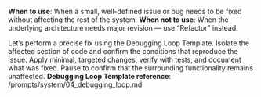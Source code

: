**When to use**: When a small, well-defined issue or bug needs to be fixed without affecting the rest of the system.
**When not to use**: When the underlying architecture needs major revision — use “Refactor” instead.

Let’s perform a precise fix using the Debugging Loop Template.
Isolate the affected section of code and confirm the conditions that reproduce the issue.
Apply minimal, targeted changes, verify with tests, and document what was fixed.
Pause to confirm that the surrounding functionality remains unaffected.
**Debugging Loop Template reference**: /prompts/system/04_debugging_loop.md

